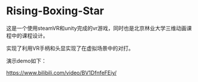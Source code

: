 # Rising-Boxing-Star
这是一个使用steamVR和unity完成的vr游戏，同时也是北京林业大学三维动画课程中的课程设计。

实现了利用VR手柄和头显实现了在虚拟场景中的对打。

演示demo如下：

https://www.bilibili.com/video/BV1DfnfeFEiy/
